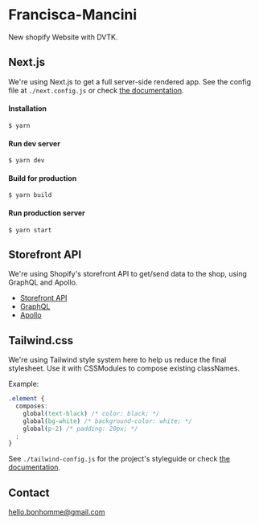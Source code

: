 # Francisca-Mancini
New shopify Website with DVTK.

## Next.js
We're using Next.js to get a full server-side rendered app.
See the config file at `./next.config.js` or check [the documentation](https://nextjs.org/docs).

#### Installation
`$ yarn`

#### Run dev server
`$ yarn dev`

#### Build for production
`$ yarn build`

#### Run production server
`$ yarn start`

## Storefront API
We're using Shopify's storefront API to get/send data to the shop, using GraphQL and Apollo.

- [Storefront API](https://help.shopify.com/api/custom-storefronts/storefront-api/reference)
- [GraphQL](http://graphql.org/learn/)
- [Apollo](https://www.apollographql.com/docs/)

## Tailwind.css
We're using Tailwind style system here to help us reduce the final stylesheet. Use it with CSSModules to compose existing classNames.

Example:
```css
.element {
  composes:
    global(text-black) /* color: black; */
    global(bg-white) /* background-color: white; */
    global(p-2) /* padding: 20px; */
  ;
}
```

See `./tailwind-config.js` for the project's styleguide or check [the documentation](https://tailwindcss.com/docs).

## Contact
hello.bonhomme@gmail.com
